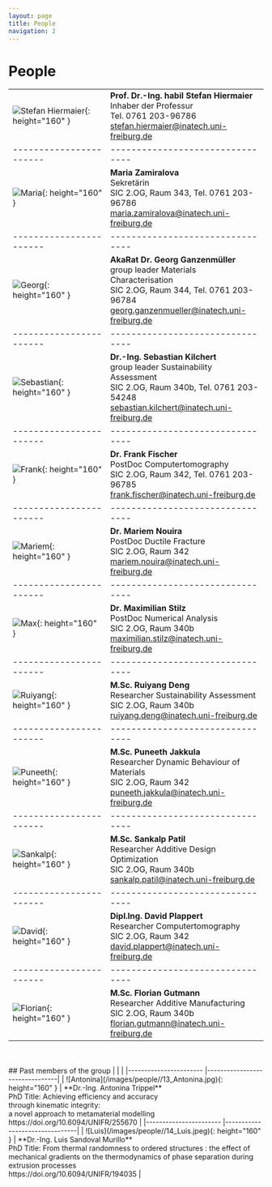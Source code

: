 ```yaml
---
layout: page
title: People
navigation: 2
---
```


# People




|  |  |
|----------------------- |--------------------------------|
| ![Stefan Hiermaier](/images/people//01_Stefan.jpg){: height="160" } | **Prof. Dr.-Ing. habil Stefan Hiermaier** <br/> Inhaber der Professur <br/> Tel. 0761 203-96786 <br/> stefan.hiermaier@inatech.uni-freiburg.de |
|----------------------- |--------------------------------|
| ![Maria](/images/people//02_Maria.png){: height="160" } | **Maria Zamiralova** <br/> Sekretärin <br/> SIC 2.OG, Raum 343, Tel. 0761 203-96786 <br/> maria.zamiralova@inatech.uni-freiburg.de |
|----------------------- |--------------------------------|
| ![Georg](/images/people//03_Georg.jpg){: height="160" } | **AkaRat Dr. Georg Ganzenmüller** <br/> group leader Materials Characterisation <br/> SIC 2.OG, Raum 344, Tel. 0761 203-96784 <br/> georg.ganzenmueller@inatech.uni-freiburg.de |
|----------------------- |--------------------------------|
| ![Sebastian](/images/people//04_Sebastian.jpg){: height="160" } | **Dr.-Ing. Sebastian Kilchert** <br/> group leader Sustainability Assessment<br/> SIC 2.OG, Raum 340b, Tel. 0761 203-54248 <br/> sebastian.kilchert@inatech.uni-freiburg.de |
|----------------------- |--------------------------------|
| ![Frank](/images/people//07_Frank.jpg){: height="160" } | **Dr. Frank Fischer** <br/> PostDoc Computertomography <br/> SIC 2.OG, Raum 342, Tel. 0761 203-96785 <br/> frank.fischer@inatech.uni-freiburg.de |
|----------------------- |--------------------------------|
| ![Mariem](/images/people//05_Mariem.jpg){: height="160" } | **Dr. Mariem Nouira** <br/> PostDoc Ductile Fracture <br/> SIC 2.OG, Raum 342 <br/> mariem.nouira@inatech.uni-freiburg.de |
|----------------------- |--------------------------------|
| ![Max](/images/people//10_Max.jpg){: height="160" } | **Dr. Maximilian Stilz** <br/> PostDoc Numerical Analysis <br/> SIC 2.OG, Raum 340b <br/> maximilian.stilz@inatech.uni-freiburg.de |
|----------------------- |--------------------------------|
| ![Ruiyang](/images/people//06_Ruiyang.jpg){: height="160" } | **M.Sc. Ruiyang Deng** <br/> Researcher Sustainability Assessment<br/> SIC 2.OG, Raum 340b <br/> ruiyang.deng@inatech.uni-freiburg.de |
|----------------------- |--------------------------------|
| ![Puneeth](/images/people//08_Puneeth.jpg){: height="160" } | **M.Sc. Puneeth Jakkula** <br/> Researcher Dynamic Behaviour of Materials<br/> SIC 2.OG, Raum 342 <br/> puneeth.jakkula@inatech.uni-freiburg.de |
|----------------------- |--------------------------------|
| ![Sankalp](/images/people//09_Sankalp.png){: height="160" } | **M.Sc. Sankalp Patil** <br/> Researcher Additive Design Optimization<br/> SIC 2.OG, Raum 340b <br/> sankalp.patil@inatech.uni-freiburg.de |
|----------------------- |--------------------------------|
| ![David](/images/people//12_David.jpg){: height="160" } | **Dipl.Ing. David Plappert** <br/> Researcher Computertomography<br/> SIC 2.OG, Raum 342 <br/> david.plappert@inatech.uni-freiburg.de |
|----------------------- |--------------------------------|
| ![Florian](/images/people//11_Florian.png){: height="160" } | **M.Sc. Florian Gutmann** <br/> Researcher Additive Manufacturing <br/> SIC 2.OG, Raum 340b <br/> florian.gutmann@inatech.uni-freiburg.de |

<br/>
<br/>
## Past members of the group
<style>
th, td {
  width: 33%;
}
</style>
| | |
|----------------------- |--------------------------------|
| ![Antonina](/images/people//13_Antonina.jpg){: height="160" } | **Dr.-Ing. Antonina Trippel** <br/> PhD Title: Achieving efficiency and accuracy <br/> through kinematic integrity: <br/> a novel approach to metamaterial modelling <br/> https://doi.org/10.6094/UNIFR/255670 |
|----------------------- |--------------------------------|
| ![Luis](/images/people//14_Luis.jpeg){: height="160" } | **Dr.-Ing. Luis Sandoval Murillo** <br/> PhD Title: From thermal randomness to ordered structures : the effect of mechanical gradients on the thermodynamics of phase separation during extrusion processes <br/> https://doi.org/10.6094/UNIFR/194035 |




